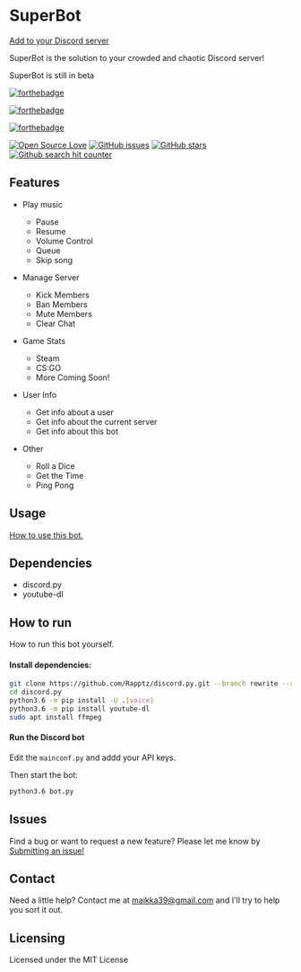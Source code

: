 # SuperBot

[Add to your Discord server](https://discordapp.com/api/oauth2/authorize?client_id=459079947219107860&permissions=8&scope=bot)

SuperBot is the solution to your crowded and chaotic Discord server!

SuperBot is still in beta

[![forthebadge](https://forthebadge.com/images/badges/built-with-love.svg)](https://forthebadge.com)

[![forthebadge](https://forthebadge.com/images/badges/made-with-python.svg)](https://forthebadge.com)

[![forthebadge](https://forthebadge.com/images/badges/powered-by-electricity.svg)](https://forthebadge.com)


[![Open Source Love](https://badges.frapsoft.com/os/v2/open-source.png?v=103)](https://github.com/ellerbrock/open-source-badges/) [![GitHub issues](https://img.shields.io/github/issues/maikka39/SuperBot.svg "GitHub issues")](https://github.com/maikka39/SuperBot/issues) [![GitHub stars](https://img.shields.io/github/stars/maikka39/SuperBot.svg "GitHub stars")](https://github.com/maikka39/SuperBot/stargazers) [![Github search hit counter](https://img.shields.io/github/search/maikka39/SuperBot/hit.svg)](#)

## Features

* Play music
    * Pause
    * Resume
    * Volume Control
    * Queue
    * Skip song

* Manage Server
    * Kick Members
    * Ban Members
    * Mute Members
    * Clear Chat

* Game Stats
    * Steam
    * CS:GO
    * More Coming Soon!

* User Info
    * Get info about a user
    * Get info about the current server
    * Get info about this bot

* Other
    * Roll a Dice
    * Get the Time
    * Ping Pong
    
## Usage
[How to use this bot.](https://github.com/maikka39/SuperBot/wiki)

## Dependencies

* discord.py
* youtube-dl

## How to run
How to run this bot yourself.

#### Install dependencies:
```bash
git clone https://github.com/Rapptz/discord.py.git --branch rewrite --single-branch discord.py
cd discord.py
python3.6 -m pip install -U .[voice]
python3.6 -m pip install youtube-dl
sudo apt install ffmpeg
```

#### Run the Discord bot

Edit the `mainconf.py` and addd your API keys.

Then start the bot:
```bash
python3.6 bot.py
```

## Issues

Find a bug or want to request a new feature? Please let me know by [Submitting an issue!](https://github.com/maikka39/SuperBot/issues)

## Contact

Need a little help? Contact me at [maikka39@gmail.com](mailto:maikka39@gmail.com) and I'll try to help you sort it out.

## Licensing

Licensed under the MIT License
